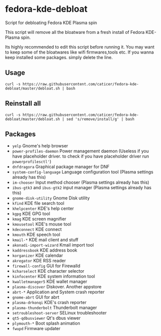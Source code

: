 # fedora-kde-debloat
Script for debloating Fedora KDE Plasma spin

This script will remove all the bloatware from a fresh install of Fedora KDE-Plasma spin. 

Its highly recommended to edit this script before running it. You may want to keep some of the bloatwares like wifi firmwares,tools etc. If you wanna keep installed some packages. simply delete the line.

## Usage

``` curl -s https://raw.githubusercontent.com/caticer/fedora-kde-debloat/master/debloat.sh | bash ```

## Reinstall all

``` curl -s https://raw.githubusercontent.com/caticer/fedora-kde-debloat/master/debloat.sh | sed 's/remove/install/g' | bash ```

## Packages

- `yelp`  Gnome's help browser
- `power-profiles-daemon`  Power management daemon (Useless if you have placeholder driver. to check if you have placeholder driver run `powerprofilesctl'`)
- `dnfdragora`  Graphical package manager for DNF
- `system-config-language`  Language configuration tool (Plasma settings already has this)
- `im-chooser`  Input method chooser (Plasma settings already has this)
- `ibus-gtk3` and `ibus-gtk2`  input manager (Plasma settings already has this)
- `gnome-disk-utility`  Gnome Disk utility
- `kfind`  KDE file search tool
- `khelpcenter`  KDE's help center
- `kgpg`  KDE GPG tool
- `kmag`  KDE screen magnifier
- `kmousetool`  KDE's mouse tool
- `kdeconnect`  KDE connect
- `kmouth`  KDE speech tool
- `kmail-*`  KDE mail client and stuff
- `akonadi-import-wizard`  Kmail import tool
- `kaddressbook`  KDE address book
- `korganizer`  KDE calendar
- `akregator`  KDE RSS reader
- `firewall-config`  GUI for Firewalld
- `kcharselect`  KDE character selector
- `kinfocenter`  KDE system information tool
- `kwalletmanager5`  KDE wallet manager
- `plasma-discover`  Diskover. Another appstore
- `abrt-*`  Application and System crash reporter
- `gnome-abrt`  GUI for abrt
- `plasma-drkonqi`  KDE's crash reporter
- `plasma-thunderbolt`  Thunderbolt manager
- `setroubleshoot-server`  SELinux troubleshooter
- `qt5-qdbusviewer`  Qt's dbus viewer
- `plymouth-*`  Boot splash animation
- `fwupd`  Firmware updater